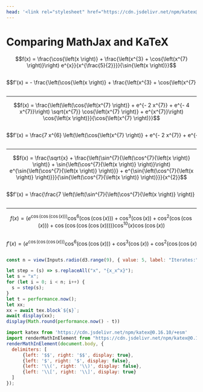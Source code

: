 ```yaml
---
head: '<link rel="stylesheet" href="https://cdn.jsdelivr.net/npm/katex@0.16.10/dist/katex.min.css" integrity="sha384-wcIxkf4k558AjM3Yz3BBFQUbk/zgIYC2R0QpeeYb+TwlBVMrlgLqwRjRtGZiK7ww" crossorigin="anonymous">'
---
```


# Comparing MathJax and KaTeX

$$f(x) = \frac{\cos{\left(x \right)} + \frac{\left(x^{3} + \cos{\left(x^{7} \right)}\right) e^{x}}{x^{\frac{5}{2}}}}{\sin{\left(x \right)}}$$

<div style="display: inline-block; overflow: auto hidden; white-space: nowrap; width: 100%; vertical-align: top;">

$$f'(x) = - \frac{\left(\cos{\left(x \right)} + \frac{\left(x^{3} + \cos{\left(x^{7} \right)}\right) e^{x}}{x^{\frac{5}{2}}}\right) \cos{\left(x \right)}}{\sin^{2}{\left(x \right)}} + \frac{- \sin{\left(x \right)} + \frac{\left(x^{3} + \cos{\left(x^{7} \right)}\right) e^{x}}{x^{\frac{5}{2}}} + \frac{\left(- 7 x^{6} \sin{\left(x^{7} \right)} + 3 x^{2}\right) e^{x}}{x^{\frac{5}{2}}} - \frac{5 \left(x^{3} + \cos{\left(x^{7} \right)}\right) e^{x}}{2 x^{\frac{7}{2}}}}{\sin{\left(x \right)}}$$

</div>

---

$$f(x) = \frac{\left(\left(\cos{\left(x^{7} \right)} + e^{- 2 x^{7}} + e^{- 4 x^{7}}\right) \sqrt{x^{7}} \cos{\left(x^{7} \right)} + e^{x^{7}}\right) \cos{\left(x \right)}}{\cos{\left(x^{7} \right)}}$$

<div style="display: inline-block; overflow: auto hidden; white-space: nowrap; width: 100%; vertical-align: top;">

$$f'(x) = \frac{7 x^{6} \left(\left(\cos{\left(x^{7} \right)} + e^{- 2 x^{7}} + e^{- 4 x^{7}}\right) \sqrt{x^{7}} \cos{\left(x^{7} \right)} + e^{x^{7}}\right) \sin{\left(x^{7} \right)} \cos{\left(x \right)}}{\cos^{2}{\left(x^{7} \right)}} - \frac{\left(\left(\cos{\left(x^{7} \right)} + e^{- 2 x^{7}} + e^{- 4 x^{7}}\right) \sqrt{x^{7}} \cos{\left(x^{7} \right)} + e^{x^{7}}\right) \sin{\left(x \right)}}{\cos{\left(x^{7} \right)}} + \frac{\left(- 7 x^{6} \left(\cos{\left(x^{7} \right)} + e^{- 2 x^{7}} + e^{- 4 x^{7}}\right) \sqrt{x^{7}} \sin{\left(x^{7} \right)} + 7 x^{6} e^{x^{7}} + \left(- 7 x^{6} \sin{\left(x^{7} \right)} - 14 x^{6} e^{- 2 x^{7}} - 28 x^{6} e^{- 4 x^{7}}\right) \sqrt{x^{7}} \cos{\left(x^{7} \right)} + \frac{7 \left(\cos{\left(x^{7} \right)} + e^{- 2 x^{7}} + e^{- 4 x^{7}}\right) \sqrt{x^{7}} \cos{\left(x^{7} \right)}}{2 x}\right) \cos{\left(x \right)}}{\cos{\left(x^{7} \right)}}$$

</div>

---

$$f(x) = \frac{\sqrt{x} + \frac{\left(\sin^{7}{\left(\cos^{7}{\left(x \right)} \right)} + \sin{\left(\cos^{7}{\left(x \right)} \right)}\right) e^{\sin{\left(\cos^{7}{\left(x \right)} \right)}} + e^{\sin{\left(\cos^{7}{\left(x \right)} \right)}}}{\sin{\left(\cos^{7}{\left(x \right)} \right)}}}{x^{2}}$$

<div style="display: inline-block; overflow: auto hidden; white-space: nowrap; width: 100%; vertical-align: top;">

$$f'(x) = \frac{\frac{7 \left(\left(\sin^{7}{\left(\cos^{7}{\left(x \right)} \right)} + \sin{\left(\cos^{7}{\left(x \right)} \right)}\right) e^{\sin{\left(\cos^{7}{\left(x \right)} \right)}} + e^{\sin{\left(\cos^{7}{\left(x \right)} \right)}}\right) \sin{\left(x \right)} \cos^{6}{\left(x \right)} \cos{\left(\cos^{7}{\left(x \right)} \right)}}{\sin^{2}{\left(\cos^{7}{\left(x \right)} \right)}} + \frac{\left(- 49 \sin{\left(x \right)} \sin^{6}{\left(\cos^{7}{\left(x \right)} \right)} \cos^{6}{\left(x \right)} \cos{\left(\cos^{7}{\left(x \right)} \right)} - 7 \sin{\left(x \right)} \cos^{6}{\left(x \right)} \cos{\left(\cos^{7}{\left(x \right)} \right)}\right) e^{\sin{\left(\cos^{7}{\left(x \right)} \right)}} - 7 \left(\sin^{7}{\left(\cos^{7}{\left(x \right)} \right)} + \sin{\left(\cos^{7}{\left(x \right)} \right)}\right) e^{\sin{\left(\cos^{7}{\left(x \right)} \right)}} \sin{\left(x \right)} \cos^{6}{\left(x \right)} \cos{\left(\cos^{7}{\left(x \right)} \right)} - 7 e^{\sin{\left(\cos^{7}{\left(x \right)} \right)}} \sin{\left(x \right)} \cos^{6}{\left(x \right)} \cos{\left(\cos^{7}{\left(x \right)} \right)}}{\sin{\left(\cos^{7}{\left(x \right)} \right)}} + \frac{1}{2 \sqrt{x}}}{x^{2}} - \frac{2 \left(\sqrt{x} + \frac{\left(\sin^{7}{\left(\cos^{7}{\left(x \right)} \right)} + \sin{\left(\cos^{7}{\left(x \right)} \right)}\right) e^{\sin{\left(\cos^{7}{\left(x \right)} \right)}} + e^{\sin{\left(\cos^{7}{\left(x \right)} \right)}}}{\sin{\left(\cos^{7}{\left(x \right)} \right)}}\right)}{x^{3}}$$

</div>

---

$$f(x) = \left(e^{\cos{\left(\cos{\left(\cos{\left(x \right)} \right)} \right)}} \cos^{6}{\left(\cos{\left(\cos{\left(x \right)} \right)} \right)} + \cos^{3}{\left(\cos{\left(x \right)} \right)} + \cos^{2}{\left(\cos{\left(\cos{\left(x \right)} \right)} \right)} + \cos{\left(\cos{\left(\cos{\left(\cos{\left(x \right)} \right)} \right)} \right)}\right) \cos^{10}{\left(x \right)} \cos{\left(\cos{\left(x \right)} \right)}$$

<div style="display: inline-block; overflow: auto hidden; white-space: nowrap; width: 100%; vertical-align: top;">

$$f'(x) = \left(e^{\cos{\left(\cos{\left(\cos{\left(x \right)} \right)} \right)}} \cos^{6}{\left(\cos{\left(\cos{\left(x \right)} \right)} \right)} + \cos^{3}{\left(\cos{\left(x \right)} \right)} + \cos^{2}{\left(\cos{\left(\cos{\left(x \right)} \right)} \right)} + \cos{\left(\cos{\left(\cos{\left(\cos{\left(x \right)} \right)} \right)} \right)}\right) \sin{\left(x \right)} \sin{\left(\cos{\left(x \right)} \right)} \cos^{10}{\left(x \right)} - 10 \left(e^{\cos{\left(\cos{\left(\cos{\left(x \right)} \right)} \right)}} \cos^{6}{\left(\cos{\left(\cos{\left(x \right)} \right)} \right)} + \cos^{3}{\left(\cos{\left(x \right)} \right)} + \cos^{2}{\left(\cos{\left(\cos{\left(x \right)} \right)} \right)} + \cos{\left(\cos{\left(\cos{\left(\cos{\left(x \right)} \right)} \right)} \right)}\right) \sin{\left(x \right)} \cos^{9}{\left(x \right)} \cos{\left(\cos{\left(x \right)} \right)} + \left(- e^{\cos{\left(\cos{\left(\cos{\left(x \right)} \right)} \right)}} \sin{\left(x \right)} \sin{\left(\cos{\left(x \right)} \right)} \sin{\left(\cos{\left(\cos{\left(x \right)} \right)} \right)} \cos^{6}{\left(\cos{\left(\cos{\left(x \right)} \right)} \right)} - 6 e^{\cos{\left(\cos{\left(\cos{\left(x \right)} \right)} \right)}} \sin{\left(x \right)} \sin{\left(\cos{\left(x \right)} \right)} \sin{\left(\cos{\left(\cos{\left(x \right)} \right)} \right)} \cos^{5}{\left(\cos{\left(\cos{\left(x \right)} \right)} \right)} + \sin{\left(x \right)} \sin{\left(\cos{\left(x \right)} \right)} \sin{\left(\cos{\left(\cos{\left(x \right)} \right)} \right)} \sin{\left(\cos{\left(\cos{\left(\cos{\left(x \right)} \right)} \right)} \right)} - 2 \sin{\left(x \right)} \sin{\left(\cos{\left(x \right)} \right)} \sin{\left(\cos{\left(\cos{\left(x \right)} \right)} \right)} \cos{\left(\cos{\left(\cos{\left(x \right)} \right)} \right)} + 3 \sin{\left(x \right)} \sin{\left(\cos{\left(x \right)} \right)} \cos^{2}{\left(\cos{\left(x \right)} \right)}\right) \cos^{10}{\left(x \right)} \cos{\left(\cos{\left(x \right)} \right)}$$

</div>


```js
const n = view(Inputs.radio(d3.range(9), { value: 5, label: "Iterates:" }))
```


```js
let step = (s) => s.replaceAll("x", "{x_x^x}");
let s = "x";
for (let i = 0; i < n; i++) {
  s = step(s);
}
let t = performance.now();
let xx;
xx = await tex.block`${s}`;
await display(xx);
display(Math.round(performance.now() - t))
```

<!-- ```js
import {import_mathjax} from '../../common_components/import_mathjax.js';
const MathJax = import_mathjax();
``` -->


```js
import katex from 'https://cdn.jsdelivr.net/npm/katex@0.16.10/+esm'
import renderMathInElement from "https://cdn.jsdelivr.net/npm/katex@0.16.10/dist/contrib/auto-render.mjs";
renderMathInElement(document.body, {
  delimiters: [
      {left: '$$', right: '$$', display: true},
      {left: '$', right: '$', display: false},
      {left: '\\(', right: '\\)', display: false},
      {left: '\\[', right: '\\]', display: true}
  ]
});
```
